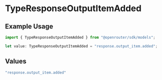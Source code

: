 # TypeResponseOutputItemAdded

## Example Usage

```typescript
import { TypeResponseOutputItemAdded } from "@openrouter/sdk/models";

let value: TypeResponseOutputItemAdded = "response.output_item.added";
```

## Values

```typescript
"response.output_item.added"
```